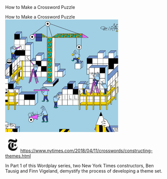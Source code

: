 How to Make a Crossword Puzzle

How to Make a Crossword Puzzle
![](../_resources/f2d54ecdb7e63909f1eec995745c3b56.png)

![](../_resources/c1150ebfeac128c095f8daaa06ff4b1f.png)https://www.nytimes.com/2018/04/11/crosswords/constructing-themes.html

In Part 1 of this Wordplay series, two New York Times constructors, Ben Tausig and Finn Vigeland, demystify the process of developing a theme set.